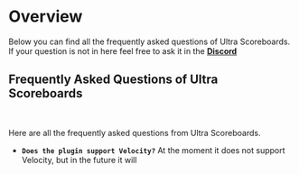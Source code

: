 # Overview
Below you can find all the frequently asked questions of Ultra Scoreboards. If your question is not in here feel free to ask it in the **[Discord](https://discord.gg/3JuHDm8)**
<br>

## Frequently Asked Questions of Ultra Scoreboards
<br>

Here are all the frequently asked questions from Ultra Scoreboards.
<br>

* **`Does the plugin support Velocity?`**
  At the moment it does not support Velocity, but in the future it will
